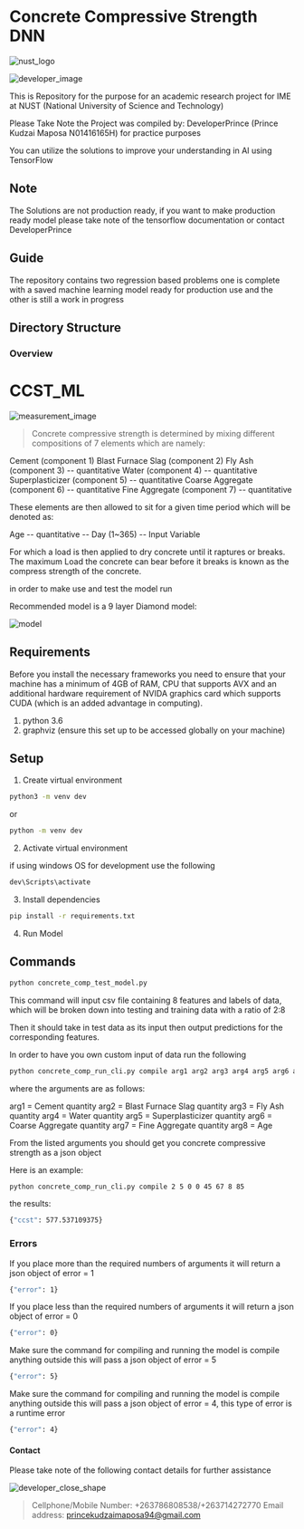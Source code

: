 # Concrete Compressive Strength DNN

![nust_logo](logo_nust_png.png)


![developer_image](developer_shape.png)

This is Repository for the purpose for an academic research project for IME at NUST (National University of Science and Technology)

Please Take Note the Project was compiled by: DeveloperPrince (Prince Kudzai Maposa N01416165H) for practice purposes

You can utilize the solutions to improve your understanding in AI using TensorFlow

## Note

The Solutions are not production ready, if you want to make production ready model please take note of the tensorflow documentation or contact DeveloperPrince

## Guide

The repository contains two regression based problems one is complete with a saved machine learning model ready for production use and the other is still a work in progress

## Directory Structure

### Overview

# CCST_ML

![measurement_image](measurement-app.png)

>Concrete compressive strength is determined by mixing different compositions of 7 elements which are namely:

Cement (component 1)
Blast Furnace Slag (component 2)
Fly Ash (component 3) -- quantitative
Water (component 4) -- quantitative
Superplasticizer (component 5) -- quantitative
Coarse Aggregate (component 6) -- quantitative
Fine Aggregate (component 7) -- quantitative

These elements are then allowed to sit for a given time period which will be denoted as:

Age -- quantitative -- Day (1~365) -- Input Variable

For which a load is then applied to dry concrete until it raptures or breaks. The maximum Load the concrete can bear before it breaks is known as the compress strength of the concrete.

in order to make use and test the model run

Recommended model is a 9 layer Diamond model:

![model](graph.png)

## Requirements

Before you install the necessary frameworks you need to ensure that your machine has a minimum of 4GB of RAM, CPU that supports AVX and an additional hardware requirement of NVIDA graphics card which supports CUDA (which is an added advantage in computing).

1. python 3.6
2. graphviz (ensure this set up to be accessed globally on your machine)

## Setup

1. Create virtual environment

```bash
python3 -m venv dev
```

or

```bash
python -m venv dev
```

2. Activate virtual environment

if using windows OS for development use the following

```bash
dev\Scripts\activate
```


3. Install dependencies

```bash
pip install -r requirements.txt
```

4. Run Model

## Commands
```bash
python concrete_comp_test_model.py
```
This command will input csv file containing 8 features and labels of data, which will be broken down into testing and training data with a ratio of 2:8

Then it should take in test data as its input then output predictions for the corresponding features.

In order to have you own custom input of data run the following

```bash
python concrete_comp_run_cli.py compile arg1 arg2 arg3 arg4 arg5 arg6 arg7 arg8
```

where the arguments are as follows:

arg1 = Cement quantity
arg2 = Blast Furnace Slag quantity
arg3 = Fly Ash quantity
arg4 = Water quantity
arg5 = Superplasticizer quantity
arg6 = Coarse Aggregate quantity
arg7 = Fine Aggregate quantity
arg8 = Age

From the listed arguments you should get you concrete compressive strength as a json object

Here is an example:

```bash
python concrete_comp_run_cli.py compile 2 5 0 0 45 67 8 85
```

the results:
```bash
{"ccst": 577.537109375}
```

### Errors

If you place more than the required numbers of arguments it will return a json object of error = 1

```bash
{"error": 1}
```

If you place less than the required numbers of arguments it will return a json object of error = 0

```bash
{"error": 0}
```

Make sure the command for compiling and running the model is compile anything outside this will pass a json object of error = 5

```bash
{"error": 5}
```

Make sure the command for compiling and running the model is compile anything outside this will pass a json object of error = 4, this type of error is a runtime error

```bash
{"error": 4}
```

#### Contact

Please take note of the following contact details for further assistance

![developer_close_shape](developer_shape3.png)

>Cellphone/Mobile Number: +263786808538/+263714272770
>Email address: princekudzaimaposa94@gmail.com




